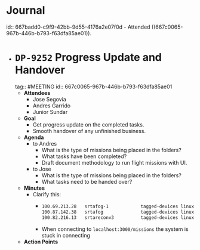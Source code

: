 # Journal
id:: 667badd0-c9f9-42bb-9d55-4176a2e07f0d
	- Attended ((667c0065-967b-446b-b793-f63dfa85ae01)).
- # `DP-9252` Progress Update and Handover
  tag:: #MEETING
  id:: 667c0065-967b-446b-b793-f63dfa85ae01
	- **Attendees**
		- Jose Segovia
		- Andres Garrido
		- Junior Sundar
	- **Goal**
		- Get progress update on the completed tasks.
		- Smooth handover of any unfinished business.
	- **Agenda**
		- to Andres
			- What is the type of missions being placed in the folders?
			- What tasks have been completed?
			- Draft document methodology to run flight missions with UI.
		- to Jose
			- What is the type of missions being placed in the folders?
			- What tasks need to be handed over?
	- **Minutes**
		- Clarify this:
			- ```txt
			  100.69.213.28   srtafog-1            tagged-devices linux   offline
			  100.87.142.38   srtafog              tagged-devices linux   offline
			  100.82.216.13   srtareconv3          tagged-devices linux   offline
			  ```
			- When connecting to `localhost:3000/missions` the system is stuck in connecting
	- **Action Points**